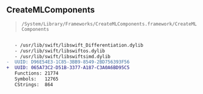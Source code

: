 ## CreateMLComponents

> `/System/Library/Frameworks/CreateMLComponents.framework/CreateMLComponents`

```diff

   - /usr/lib/swift/libswift_Differentiation.dylib
   - /usr/lib/swift/libswiftos.dylib
   - /usr/lib/swift/libswiftsimd.dylib
-  UUID: D96E54E3-1C85-3BB9-8549-2BD756393F56
+  UUID: 065A73C2-D51B-3377-A187-C3A0A6BD95C5
   Functions: 21774
   Symbols:   12765
   CStrings:  864

```
